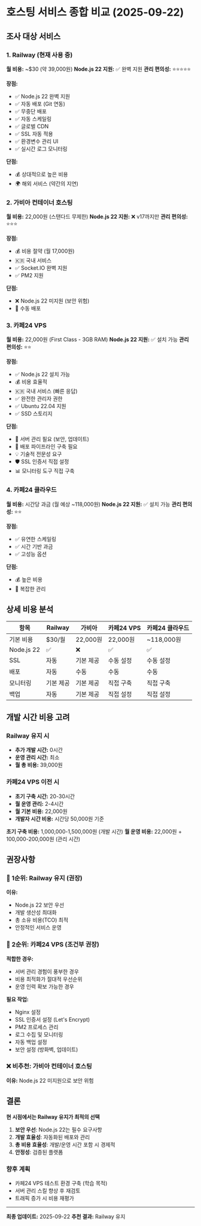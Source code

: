 # 호스팅 서비스 종합 비교 (2025-09-22)

## 조사 대상 서비스

### 1. Railway (현재 사용 중)
**월 비용:** ~$30 (약 39,000원)
**Node.js 22 지원:** ✅ 완벽 지원
**관리 편의성:** ⭐⭐⭐⭐⭐

**장점:**
- ✅ Node.js 22 완벽 지원
- ✅ 자동 배포 (Git 연동)
- ✅ 무중단 배포
- ✅ 자동 스케일링
- ✅ 글로벌 CDN
- ✅ SSL 자동 적용
- ✅ 환경변수 관리 UI
- ✅ 실시간 로그 모니터링

**단점:**
- 💰 상대적으로 높은 비용
- 🌍 해외 서비스 (약간의 지연)

### 2. 가비아 컨테이너 호스팅
**월 비용:** 22,000원 (스탠다드 무제한)
**Node.js 22 지원:** ❌ v17까지만
**관리 편의성:** ⭐⭐⭐

**장점:**
- 💰 비용 절약 (월 17,000원)
- 🇰🇷 국내 서비스
- ✅ Socket.IO 완벽 지원
- ✅ PM2 지원

**단점:**
- ❌ Node.js 22 미지원 (보안 위험)
- 🔧 수동 배포

### 3. 카페24 VPS
**월 비용:** 22,000원 (First Class - 3GB RAM)
**Node.js 22 지원:** ✅ 설치 가능
**관리 편의성:** ⭐⭐

**장점:**
- ✅ Node.js 22 설치 가능
- 💰 비용 효율적
- 🇰🇷 국내 서비스 (빠른 응답)
- ✅ 완전한 관리자 권한
- ✅ Ubuntu 22.04 지원
- ✅ SSD 스토리지

**단점:**
- 🔧 서버 관리 필요 (보안, 업데이트)
- 🚀 배포 파이프라인 구축 필요
- 💡 기술적 전문성 요구
- 🛡️ SSL 인증서 직접 설정
- 📊 모니터링 도구 직접 구축

### 4. 카페24 클라우드
**월 비용:** 시간당 과금 (월 예상 ~118,000원)
**Node.js 22 지원:** ✅ 설치 가능
**관리 편의성:** ⭐⭐

**장점:**
- ✅ 유연한 스케일링
- ✅ 시간 기반 과금
- ✅ 고성능 옵션

**단점:**
- 💰 높은 비용
- 🔧 복잡한 관리

## 상세 비용 분석

| 항목 | Railway | 가비아 | 카페24 VPS | 카페24 클라우드 |
|------|---------|--------|------------|----------------|
| 기본 비용 | $30/월 | 22,000원 | 22,000원 | ~118,000원 |
| Node.js 22 | ✅ | ❌ | ✅ | ✅ |
| SSL | 자동 | 기본 제공 | 수동 설정 | 수동 설정 |
| 배포 | 자동 | 수동 | 수동 | 수동 |
| 모니터링 | 기본 제공 | 기본 제공 | 직접 구축 | 직접 구축 |
| 백업 | 자동 | 기본 제공 | 직접 설정 | 직접 설정 |

## 개발 시간 비용 고려

### Railway 유지 시
- **추가 개발 시간:** 0시간
- **운영 관리 시간:** 최소
- **월 총 비용:** 39,000원

### 카페24 VPS 이전 시
- **초기 구축 시간:** 20-30시간
- **월 운영 관리:** 2-4시간
- **월 기본 비용:** 22,000원
- **개발자 시간 비용:** 시간당 50,000원 기준

**초기 구축 비용:** 1,000,000-1,500,000원 (개발 시간)
**월 운영 비용:** 22,000원 + 100,000-200,000원 (관리 시간)

## 권장사항

### 🥇 1순위: Railway 유지 (권장)
**이유:**
- Node.js 22 보안 우선
- 개발 생산성 최대화
- 총 소유 비용(TCO) 최적
- 안정적인 서비스 운영

### 🥈 2순위: 카페24 VPS (조건부 권장)
**적합한 경우:**
- 서버 관리 경험이 풍부한 경우
- 비용 최적화가 절대적 우선순위
- 운영 인력 확보 가능한 경우

**필요 작업:**
- Nginx 설정
- SSL 인증서 설정 (Let's Encrypt)
- PM2 프로세스 관리
- 로그 수집 및 모니터링
- 자동 백업 설정
- 보안 설정 (방화벽, 업데이트)

### ❌ 비추천: 가비아 컨테이너 호스팅
**이유:** Node.js 22 미지원으로 보안 위험

## 결론

**현 시점에서는 Railway 유지가 최적의 선택**

1. **보안 우선**: Node.js 22는 필수 요구사항
2. **개발 효율성**: 자동화된 배포와 관리
3. **총 비용 효율성**: 개발/운영 시간 포함 시 경제적
4. **안정성**: 검증된 플랫폼

### 향후 계획
- 카페24 VPS 테스트 환경 구축 (학습 목적)
- 서버 관리 스킬 향상 후 재검토
- 트래픽 증가 시 비용 재평가

---
**최종 업데이트:** 2025-09-22
**추천 결과:** Railway 유지